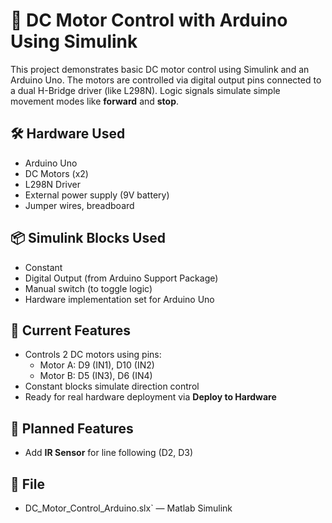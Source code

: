 # 🚗 DC Motor Control with Arduino Using Simulink

This project demonstrates basic DC motor control using Simulink and an Arduino Uno. The motors are controlled via digital output pins connected to a dual H-Bridge driver (like L298N). Logic signals simulate simple movement modes like **forward** and **stop**.

## 🛠 Hardware Used
- Arduino Uno
- DC Motors (x2)
- L298N Driver
- External power supply (9V battery)
- Jumper wires, breadboard

## 📦 Simulink Blocks Used
- Constant
- Digital Output (from Arduino Support Package)
- Manual switch (to toggle logic)
- Hardware implementation set for Arduino Uno

## 🧠 Current Features
- Controls 2 DC motors using pins:
  - Motor A: D9 (IN1), D10 (IN2)
  - Motor B: D5 (IN3), D6 (IN4)
- Constant blocks simulate direction control
- Ready for real hardware deployment via **Deploy to Hardware**

## 🔮 Planned Features
- Add **IR Sensor** for line following (D2, D3)


## 📁 File
- DC_Motor_Control_Arduino.slx` — Matlab Simulink
